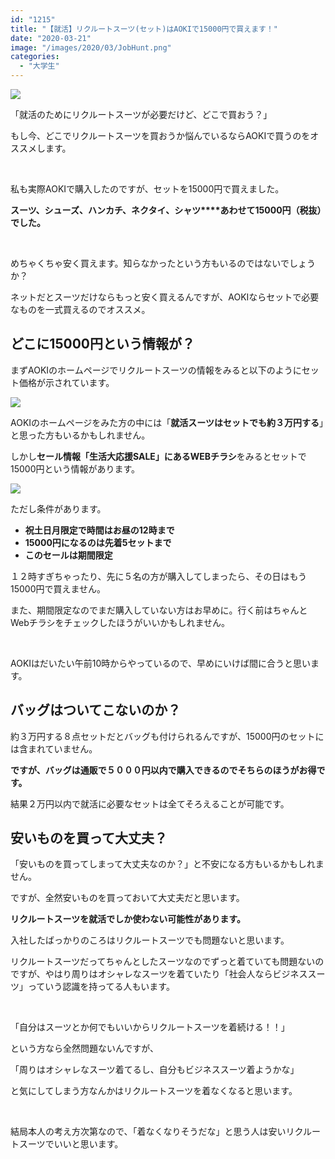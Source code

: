 ```yaml
---
id: "1215"
title: "【就活】リクルートスーツ(セット)はAOKIで15000円で買えます！"
date: "2020-03-21"
image: "/images/2020/03/JobHunt.png"
categories: 
  - "大学生"
---
```


![](https://tialight.com/wp-content/themes/cocoon-master/images/man.png)

「就活のためにリクルートスーツが必要だけど、どこで買おう？」

もし今、どこでリクルートスーツを買おうか悩んでいるならAOKIで買うのをオススメします。

 

私も実際AOKIで購入したのですが、セットを15000円で買えました。

**スーツ、シューズ、ハンカチ、ネクタイ、シャツ****あわせて15000円（税抜）でした。**

 

めちゃくちゃ安く買えます。知らなかったという方もいるのではないでしょうか？

ネットだとスーツだけならもっと安く買えるんですが、AOKIならセットで必要なものを一式買えるのでオススメ。

## どこに15000円という情報が？

まずAOKIのホームページでリクルートスーツの情報をみると以下のようにセット価格が示されています。

![](../../assets/images/2020/03/suitsaleinfo.png)

AOKIのホームページをみた方の中には「**就活スーツはセットでも約３万円する**」と思った方もいるかもしれません。

しかし**セール情報「生活大応援SALE」にあるWEBチラシ**をみるとセットで15000円という情報があります。

![](../../assets/images/2020/03/6set15000.png)

ただし条件があります。

- **祝土日月限定で時間はお昼の12時まで**
- **15000円になるのは先着5セットまで**
- **このセールは期間限定**

１２時すぎちゃったり、先に５名の方が購入してしまったら、その日はもう15000円で買えません。

また、期間限定なのでまだ購入していない方はお早めに。行く前はちゃんとWebチラシをチェックしたほうがいいかもしれません。

 

AOKIはだいたい午前10時からやっているので、早めにいけば間に合うと思います。

## バッグはついてこないのか？

約３万円する８点セットだとバッグも付けられるんですが、15000円のセットには含まれていません。

**ですが、バッグは通販で５０００円以内で購入できるのでそちらのほうがお得です。**

結果２万円以内で就活に必要なセットは全てそろえることが可能です。

## 安いものを買って大丈夫？

「安いものを買ってしまって大丈夫なのか？」と不安になる方もいるかもしれません。

ですが、全然安いものを買っておいて大丈夫だと思います。

**リクルートスーツを就活でしか使わない可能性があります。**

入社したばっかりのころはリクルートスーツでも問題ないと思います。

リクルートスーツだってちゃんとしたスーツなのでずっと着ていても問題ないのですが、やはり周りはオシャレなスーツを着ていたり「社会人ならビジネススーツ」っていう認識を持ってる人もいます。

 

「自分はスーツとか何でもいいからリクルートスーツを着続ける！！」

という方なら全然問題ないんですが、

「周りはオシャレなスーツ着てるし、自分もビジネススーツ着ようかな」

と気にしてしまう方なんかはリクルートスーツを着なくなると思います。

 

結局本人の考え方次第なので、「着なくなりそうだな」と思う人は安いリクルートスーツでいいと思います。
